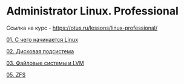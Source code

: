 # Administrator Linux. Professional

Ссылка на курс - https://otus.ru/lessons/linux-professional/

[01. С чего начинается Linux](01/README.md)

[02. Дисковая подсистема](02/README.md)

[03. Файловые системы и LVM](03-2/README.md)

[05. ZFS](05/README.md)
